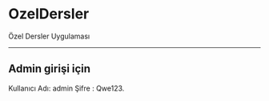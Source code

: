 # OzelDersler
Özel Dersler Uygulaması

-----------------
Admin girişi için
-----------------
Kullanıcı Adı: admin
Şifre : Qwe123.